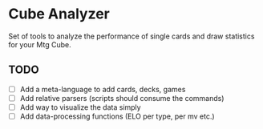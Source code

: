 # Cube Analyzer

Set of tools to analyze the performance of single cards and draw statistics for your Mtg Cube.

## TODO
* [ ] Add a meta-language to add cards, decks, games
* [ ] Add relative parsers (scripts should consume the commands)
* [ ] Add way to visualize the data simply
* [ ] Add data-processing functions (ELO per type, per mv etc.)